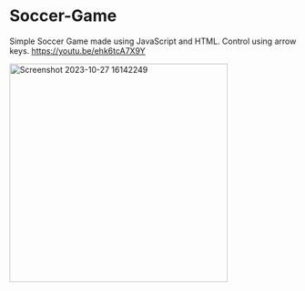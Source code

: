 # Soccer-Game
Simple Soccer Game made using JavaScript and HTML. Control using arrow keys. https://youtu.be/ehk6tcA7X9Y




<img width="383" alt="Screenshot 2023-10-27 16142249" src="https://github.com/ibrahim-work/Soccer-Game/assets/125925656/1df1acea-9d2d-44bd-91fc-70fb5f99b35d">
